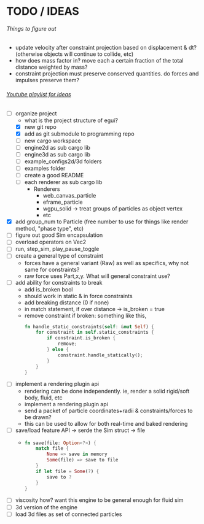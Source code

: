 
# TODO / IDEAS

###### Things to figure out
- update velocity after constraint projection based on displacement & dt? (otherwise objects will continue to collide, etc)
- how does mass factor in? move each a certain fraction of the total distance weighted by mass?
- constraint projection must preserve conserved quantities. do forces and impulses preserve them?

###### [Youtube playlist for ideas](https://youtube.com/playlist?list=PLvypLlLlZuNhcdtPKfQ25cpmhBuWWDZzR)
- [ ] organize project
    - what is the project structure of egui?
    - [X] new git repo
    - [X] add as git submodule to programming repo
    - [ ] new cargo workspace
    - [ ] engine2d as sub cargo lib
    - [ ] engine3d as sub cargo lib
    - [ ] example_configs2d/3d folders
    - [ ] examples folder
    - [ ] create a good README
    - [ ] each renderer as sub cargo lib
        - Renderers
            - web_canvas_particle
            - eframe_particle
            - wgpu_solid -> treat groups of particles as object vertex
            - etc
- [X] add group_num to Particle (free number to use for things like render method, "phase type", etc)
- [ ] figure out good Sim encapsulation
- [ ] overload operators on Vec2
- [ ] run, step_sim, play_pause_toggle
- [ ] create a general type of constraint 
    - forces have a general variant (Raw) as well as specifics, why not same for constraints?
    - raw force uses Part,x,y.  What will general constraint use?
- [ ] add ability for constraints to break
    - add is_broken bool
    - should work in static & in force constraints
    - add breaking distance (0 if none)
    - in match statement, if over distance -> is_broken = true
    - remove constraint if broken: something like this,
        ```rust
        fn handle_static_constraints(self: &mut Self) {
            for constraint in self.static_constraints {
                if constraint.is_broken {
                    remove;
                } else {
                    constraint.handle_statically();
                }
            }
        }
        ```
- [ ] implement a rendering plugin api
    - rendering can be done independently. ie, render a solid rigid/soft body, fluid, etc
    - implement a rendering plugin api
    - send a packet of particle coordinates+radii & constraints/forces to be drawn?
    - this can be used to allow for both real-time and baked rendering
- [ ] save/load feature API -> serde the Sim struct -> file
    -   ```rust
        fn save(file: Option<?>) {
            match file {
                None => save in memory
                Some(file) => save to file
            }
            if let file = Some(?) {
                save to ?
            }
        }
        ```
- [ ] viscosity how? want this engine to be general enough for fluid sim
- [ ] 3d version of the engine
- [ ] load 3d files as set of connected particles